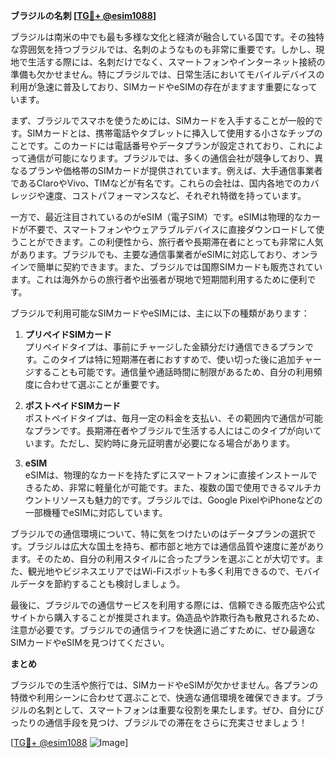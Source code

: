 **ブラジルの名刺 [[TG💪+ @esim1088](https://t.me/s/esim1088)]**

ブラジルは南米の中でも最も多様な文化と経済が融合している国です。その独特な雰囲気を持つブラジルでは、名刺のようなものも非常に重要です。しかし、現地で生活する際には、名刺だけでなく、スマートフォンやインターネット接続の準備も欠かせません。特にブラジルでは、日常生活においてモバイルデバイスの利用が急速に普及しており、SIMカードやeSIMの存在がますます重要になっています。

まず、ブラジルでスマホを使うためには、SIMカードを入手することが一般的です。SIMカードとは、携帯電話やタブレットに挿入して使用する小さなチップのことです。このカードには電話番号やデータプランが設定されており、これによって通信が可能になります。ブラジルでは、多くの通信会社が競争しており、異なるプランや価格帯のSIMカードが提供されています。例えば、大手通信事業者であるClaroやVivo、TIMなどが有名です。これらの会社は、国内各地でのカバレッジや速度、コストパフォーマンスなど、それぞれ特徴を持っています。

一方で、最近注目されているのがeSIM（電子SIM）です。eSIMは物理的なカードが不要で、スマートフォンやウェアラブルデバイスに直接ダウンロードして使うことができます。この利便性から、旅行者や長期滞在者にとっても非常に人気があります。ブラジルでも、主要な通信事業者がeSIMに対応しており、オンラインで簡単に契約できます。また、ブラジルでは国際SIMカードも販売されています。これは海外からの旅行者や出張者が現地で短期間利用するために便利です。

ブラジルで利用可能なSIMカードやeSIMには、主に以下の種類があります：

1. **プリペイドSIMカード**  
   プリペイドタイプは、事前にチャージした金額分だけ通信できるプランです。このタイプは特に短期滞在者におすすめで、使い切った後に追加チャージすることも可能です。通信量や通話時間に制限があるため、自分の利用頻度に合わせて選ぶことが重要です。

2. **ポストペイドSIMカード**  
   ポストペイドタイプは、毎月一定の料金を支払い、その範囲内で通信が可能なプランです。長期滞在者やブラジルで生活する人にはこのタイプが向いています。ただし、契約時に身元証明書が必要になる場合があります。

3. **eSIM**  
   eSIMは、物理的なカードを持たずにスマートフォンに直接インストールできるため、非常に軽量化が可能です。また、複数の国で使用できるマルチカウントリソースも魅力的です。ブラジルでは、Google PixelやiPhoneなどの一部機種でeSIMに対応しています。

ブラジルでの通信環境について、特に気をつけたいのはデータプランの選択です。ブラジルは広大な国土を持ち、都市部と地方では通信品質や速度に差があります。そのため、自分の利用スタイルに合ったプランを選ぶことが大切です。また、観光地やビジネスエリアではWi-Fiスポットも多く利用できるので、モバイルデータを節約することも検討しましょう。

最後に、ブラジルでの通信サービスを利用する際には、信頼できる販売店や公式サイトから購入することが推奨されます。偽造品や詐欺行為も散見されるため、注意が必要です。ブラジルでの通信ライフを快適に過ごすために、ぜひ最適なSIMカードやeSIMを見つけてください。

**まとめ**

ブラジルでの生活や旅行では、SIMカードやeSIMが欠かせません。各プランの特徴や利用シーンに合わせて選ぶことで、快適な通信環境を確保できます。ブラジルの名刺として、スマートフォンは重要な役割を果たします。ぜひ、自分にぴったりの通信手段を見つけ、ブラジルでの滞在をさらに充実させましょう！

[[TG💪+ @esim1088](https://t.me/s/esim1088) ![Image](https://i.postimg.cc/Y0z9fWf4/image.png)]